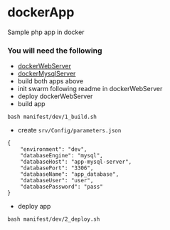 # dockerApp
Sample php app in docker

### You will need the following
- [dockerWebServer](https://github.com/lukasztecza/dockerWebServerAndVisualizer)
- [dockerMysqlServer](https://github.com/lukasztecza/dockerMysqlServer)
- build both apps above
- init swarm following readme in dockerWebServer
- deploy dockerWebServer
- build app
```
bash manifest/dev/1_build.sh
```
- create `srv/Config/parameters.json`
```
{
    "environment": "dev",
    "databaseEngine": "mysql",
    "databaseHost": "app-mysql-server",
    "databasePort": "3306",
    "databaseName": "app_database",
    "databaseUser": "user",
    "databasePassword": "pass"
}
```
- deploy app

```
bash manifest/dev/2_deploy.sh
```
